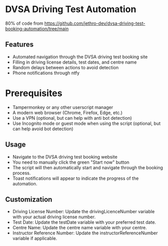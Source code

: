# DVSA Driving Test Automation

80% of code from https://github.com/jethro-dev/dvsa-driving-test-booking-automation/tree/main

## Features

- Automated navigation through the DVSA driving test booking site
- Filling in driving license details, test dates, and centre name
- Random delays between actions to avoid detection
- Phone notifications through ntfy

# Prerequisites

- Tampermonkey or any other userscript manager
- A modern web browser (Chrome, Firefox, Edge, etc.)
- Use a VPN (optional, but can help with anti bot detection)
- Use Incognito mode or guest mode when using the script (optional, but can help avoid bot detection)

## Usage

- Navigate to the DVSA driving test booking website
- You need to manually click the green "Start now" button
- The script will then automatically start and navigate through the booking process.
- Toast notifications will appear to indicate the progress of the automation.

## Customization

- Driving License Number: Update the drivingLicenceNumber variable with your actual driving license number.
- Test Date: Update the testDate variable with your preferred test date.
- Centre Name: Update the centre name variable with your centre.
- Instructor Reference Number: Update the instructorReferenceNumber variable if applicable.
